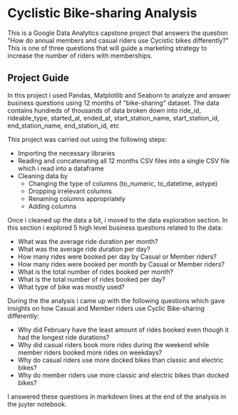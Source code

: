 # Cyclistic Bike-sharing Analysis
This is a Google Data Analytics capstone project that answers the question "How do annual members and casual riders use Cycistic bikes differently?" This is one of three questions that will guide a marketing strategy to increase the number of riders with memberships. 
## Project Guide
In this project i used Pandas, Matplotlib and Seaborn to analyze and answer business questions using 12 months of "bike-sharing" dataset. The data contains hundreds of thousands of data broken down into ride_id, rideable_type, started_at, ended_at, start_station_name, start_station_id, end_station_name, end_station_id, etc

This project was carried out using the following steps:
* Importing the necessary libraries 
* Reading and concatenating all 12 months CSV files into a single CSV file which i read into a dataframe
* Cleaning data by
  * Changing the type of columns (to_numeric, to_datetime, astype)
  * Dropping irrelevant columns
  * Renaming columns appropriately
  * Adding columns

Once i cleaned up the data a bit, i moved to the data exploration section. In this section i explored 5 high level business questions related to the data:
* What was the average ride duration per month?
* What was the average ride duration per day?
* How many rides were booked per day by Casual or Member riders?
* How many rides were booked per month by Casual or Member riders?
* What is the total number of rides booked per month?
* What is the total number of rides booked per day?
* What type of bike was mostly used?

During the the analysis i came up with the following questions which gave insights on how Casual and Member riders use Cyclic Bike-sharing differently:
* Why did February have the least amount of rides booked even though it had the longest ride durations?
* Why did casual riders book more rides during the weekend while member riders booked more rides on weekdays?
* Why do casual riders use more docked bikes than classic and electric bikes?
* Why do member riders use more classic and electric bikes than docked bikes?

I answered these questions in markdown lines at the end of the analysis in the juyter notebook.
